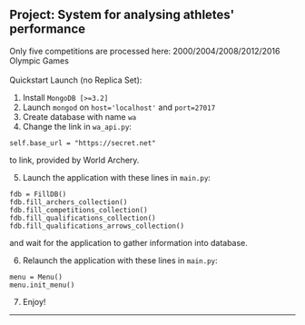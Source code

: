 Project: System for analysing athletes' performance
---
Only five competitions are processed here:
2000/2004/2008/2012/2016 Olympic Games
<br/>
<br/>
Quickstart Launch (no Replica Set):
1. Install ```MongoDB [>=3.2]```
2. Launch ```mongod``` on ```host='localhost'``` and ```port=27017```
3. Create database with name ```wa```
4. Change the link in ```wa_api.py```:
```
self.base_url = "https://secret.net"
```
to link, provided by World Archery.

5. Launch the application with these lines in ```main.py```:
```
fdb = FillDB()
fdb.fill_archers_collection()
fdb.fill_competitions_collection()
fdb.fill_qualifications_collection()
fdb.fill_qualifications_arrows_collection()
```
and wait for the application to gather information into database.

6. Relaunch the application with these lines in ```main.py```:
```
menu = Menu()
menu.init_menu()
```
7. Enjoy!
---
